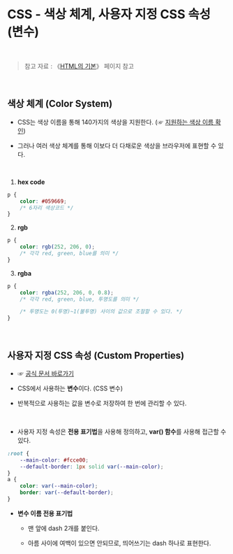 # CSS - 색상 체계, 사용자 지정 CSS 속성 (변수)

<br/>

>  참고 자료 : 《<a href="https://github.com/SangYoonLee1231/TIL/blob/main/HTML%20%26%20CSS/html_basic_concept.md">HTML의 기본</a>》 페이지 참고

<br/>

## 색상 체계 (Color System)

* CSS는 색상 이름을 통해 140가지의 색상을 지원한다. (☞ <a href="https://www.w3schools.com/cssref/css_colors.asp">지원하는 색상 이름 확인</a>)

* 그러나 여러 색상 체계를 통해 이보다 더 다채로운 색상을 브라우저에 표현할 수 있다.

<br/>

1. <strong>hex code</strong>
```css
p {
    color: #059669;
    /* 6자리 색상코드 */
}
```

2. <strong>rgb</strong>
```css
p {
    color: rgb(252, 206, 0);
    /* 각각 red, green, blue를 의미 */
}
```

3. <strong>rgba</strong>
```css
p {
    color: rgba(252, 206, 0, 0.8);
    /* 각각 red, green, blue, 투명도를 의미 */

    /* 투명도는 0(투명)~1(불투명) 사이의 값으로 조절할 수 있다. */
}
```

<br/>

## 사용자 지정 CSS 속성 (Custom Properties)

* ☞ <a href="https://developer.mozilla.org/ko/docs/Web/CSS/Using_CSS_custom_properties">공식 문서 바로가기</a>

* CSS에서 사용하는 <strong>변수</strong>이다. (CSS 변수)

* 반복적으로 사용하는 값을 변수로 저장하여 한 번에 관리할 수 있다.

<br/>

* 사용자 지정 속성은 <strong>전용 표기법</strong>을 사용해 정의하고, <strong>var() 함수</strong>를 사용해 접근할 수 있다.

```css
:root {
    --main-color: #fcce00;
    --default-border: 1px solid var(--main-color);
}
a {
    color: var(--main-color);
    border: var(--default-border);
}
```

* <strong>변수 이름 전용 표기법</strong>

    * 맨 앞에 dash 2개를 붙인다.

    * 아름 사이에 여백이 있으면 안되므로, 띄어쓰기는 dash 하나로 표현한다.